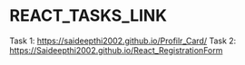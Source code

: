 # REACT_TASKS_LINK
Task 1: https://saideepthi2002.github.io/Profilr_Card/
Task 2: https://Saideepthi2002.github.io/React_RegistrationForm
